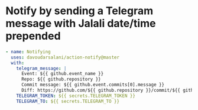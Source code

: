 # Notify by sending a Telegram message with Jalali date/time prepended

```yml
- name: Notifying
  uses: davoudarsalani/action-notify@master
  with:
    telegram_message: |
      Event: ${{ github.event_name }}
      Repo: ${{ github.repository }}
      Commit message: ${{ github.event.commits[0].message }}
      Diff: https://github.com/${{ github.repository }}/commit/${{ github.sha }}
    TELEGRAM_TOKEN: ${{ secrets.TELEGRAM_TOKEN }}
    TELEGRAM_TO: ${{ secrets.TELEGRAM_TO }}
```
